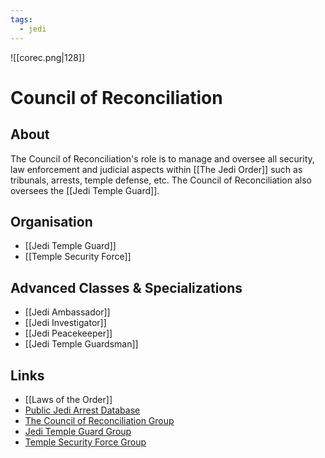 ```yaml
---
tags:
  - jedi
---
```

![[corec.png|128]]
# Council of Reconciliation
## About
The Council of Reconciliation's role is to manage and oversee all security, law enforcement and judicial aspects within [[The Jedi Order]] such as tribunals, arrests, temple defense, etc.
The Council of Reconciliation also oversees the [[Jedi Temple Guard]].

## Organisation
- [[Jedi Temple Guard]]
- [[Temple Security Force]]

## Advanced Classes & Specializations
- [[Jedi Ambassador]]
- [[Jedi Investigator]]
- [[Jedi Peacekeeper]]
- [[Jedi Temple Guardsman]]

## Links
- [[Laws of the Order]]
- [Public Jedi Arrest Database](https://docs.google.com/spreadsheets/d/12QV2xjgaX71KEtjxhf66aRAzLm1sBZY8Wgqei_2c5IU/edit)
- [The Council of Reconciliation Group](https://www.roblox.com/groups/9500347/Counc-l-of-Reconc-l-at-on#!/about)
- [Jedi Temple Guard Group](https://www.roblox.com/groups/6153760/Jed-Temple-Guard#!/about)
- [Temple Security Force Group](https://www.roblox.com/groups/11243589/Temple-Security-Force#!/about)